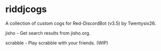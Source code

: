 # riddjcogs

A collection of custom cogs for Red-DiscordBot (v3.5) by Twentysix26.

jisho - Get search results from jisho.org.

scrabble - Play scrabble with your friends. (WIP)
